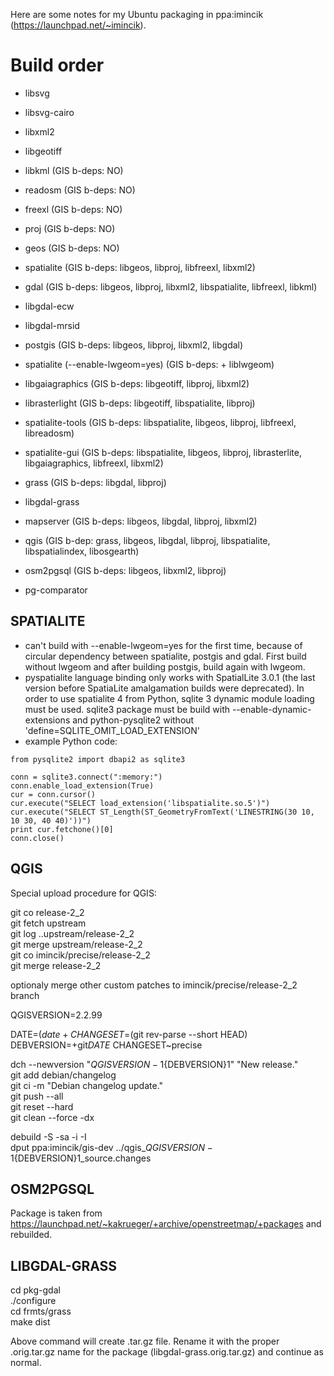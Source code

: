Here are some notes for my Ubuntu packaging in ppa:imincik (https://launchpad.net/~imincik).

# Build order

* libsvg
* libsvg-cairo
* libxml2
* libgeotiff
* libkml (GIS b-deps: NO)
* readosm (GIS b-deps: NO)
* freexl (GIS b-deps: NO)

* proj (GIS b-deps: NO)
* geos (GIS b-deps: NO)

* spatialite (GIS b-deps: libgeos, libproj, libfreexl, libxml2)

* gdal (GIS b-deps: libgeos, libproj, libxml2, libspatialite, libfreexl, libkml)
* libgdal-ecw
* libgdal-mrsid

* postgis (GIS b-deps: libgeos, libproj, libxml2, libgdal)
* spatialite (--enable-lwgeom=yes) (GIS b-deps: + liblwgeom)

* libgaiagraphics (GIS b-deps: libgeotiff, libproj, libxml2)
* librasterlight (GIS b-deps: libgeotiff, libspatialite, libproj)
* spatialite-tools (GIS b-deps: libspatialite, libgeos, libproj, libfreexl, libreadosm)
* spatialite-gui (GIS b-deps: libspatialite, libgeos, libproj, librasterlite, libgaiagraphics, libfreexl, libxml2)

* grass (GIS b-deps: libgdal, libproj)
* libgdal-grass

* mapserver (GIS b-deps: libgeos, libgdal, libproj, libxml2)
* qgis (GIS b-dep: grass, libgeos, libgdal, libproj, libspatialite, libspatialindex, libosgearth)
* osm2pgsql (GIS b-deps: libgeos, libxml2, libproj)
* pg-comparator


## SPATIALITE
* can't build with --enable-lwgeom=yes for the first time, because of circular dependency between spatialite, postgis and gdal. First build without lwgeom and after building postgis, build again with lwgeom.
* pyspatialite language binding only works with SpatialLite 3.0.1 (the last version before SpatiaLite amalgamation builds were deprecated). In order to use spatialite 4 from Python, sqlite 3 dynamic module loading must be used. sqlite3 package must be build with --enable-dynamic-extensions and python-pysqlite2 without 'define=SQLITE_OMIT_LOAD_EXTENSION'
* example Python code:

```
from pysqlite2 import dbapi2 as sqlite3

conn = sqlite3.connect(":memory:")
conn.enable_load_extension(True)
cur = conn.cursor()
cur.execute("SELECT load_extension('libspatialite.so.5')")
cur.execute("SELECT ST_Length(ST_GeometryFromText('LINESTRING(30 10, 10 30, 40 40)'))")
print cur.fetchone()[0]
conn.close()
```


## QGIS
Special upload procedure for QGIS:

git co release-2_2  
git fetch upstream  
git log ..upstream/release-2_2  
git merge upstream/release-2_2  
git co imincik/precise/release-2_2  
git merge release-2_2

optionaly merge other custom patches to imincik/precise/release-2_2 branch

QGISVERSION=2.2.99

DATE=$(date +%Y%m%d)  
CHANGESET=$(git rev-parse --short HEAD)  
DEBVERSION=+git$DATE~$CHANGESET~precise  

dch --newversion "${QGISVERSION}-1${DEBVERSION}1" "New release."  
git add debian/changelog  
git ci -m "Debian changelog update."  
git push --all  
git reset --hard  
git clean --force -dx  

debuild -S -sa -i -I  
dput ppa:imincik/gis-dev ../qgis_${QGISVERSION}-1${DEBVERSION}1_source.changes

## OSM2PGSQL
Package is taken from https://launchpad.net/~kakrueger/+archive/openstreetmap/+packages and rebuilded.

## LIBGDAL-GRASS
cd pkg-gdal  
./configure  
cd frmts/grass  
make dist  

Above command will create  .tar.gz file. Rename it with the proper .orig.tar.gz name for the package (libgdal-grass.orig.tar.gz) and continue as normal. 

